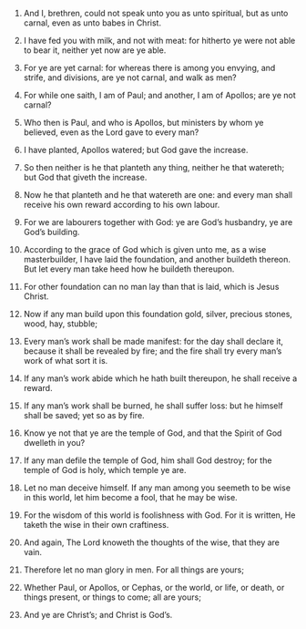 1. And I, brethren, could not speak unto you as unto spiritual, but
as unto carnal, even as unto babes in Christ.

2. I have fed you with milk, and not with meat: for hitherto ye were
not able to bear it, neither yet now are ye able.

3. For ye are yet carnal: for whereas there is among you envying, and
strife, and divisions, are ye not carnal, and walk as men?

4. For
while one saith, I am of Paul; and another, I am of Apollos; are ye
not carnal?

5. Who then is Paul, and who is Apollos, but ministers
by whom ye believed, even as the Lord gave to every man?

6. I have
planted, Apollos watered; but God gave the increase.

7. So then neither is he that planteth any thing, neither he that
watereth; but God that giveth the increase.

8. Now he that planteth and he that watereth are one: and every man
shall receive his own reward according to his own labour.

9. For we are labourers together with God: ye are God’s husbandry, ye
are God’s building.

10. According to the grace of God which is given unto me, as a wise
masterbuilder, I have laid the foundation, and another buildeth
thereon. But let every man take heed how he buildeth thereupon.

11. For other foundation can no man lay than that is laid, which is
Jesus Christ.

12. Now if any man build upon this foundation gold, silver, precious
stones, wood, hay, stubble;

13. Every man’s work shall be made
manifest: for the day shall declare it, because it shall be revealed
by fire; and the fire shall try every man’s work of what sort it is.

14. If any man’s work abide which he hath built thereupon, he shall
receive a reward.

15. If any man’s work shall be burned, he shall suffer loss: but he
himself shall be saved; yet so as by fire.

16. Know ye not that ye are the temple of God, and that the Spirit of
God dwelleth in you?

17. If any man defile the temple of God, him
shall God destroy; for the temple of God is holy, which temple ye are.

18. Let no man deceive himself. If any man among you seemeth to be
wise in this world, let him become a fool, that he may be wise.

19. For the wisdom of this world is foolishness with God. For it is
written, He taketh the wise in their own craftiness.

20. And again, The Lord knoweth the thoughts of the wise, that they
are vain.

21. Therefore let no man glory in men. For all things are yours;

22. Whether Paul, or Apollos, or Cephas, or the world, or life, or
death, or things present, or things to come; all are yours;

23. And
ye are Christ’s; and Christ is God’s.